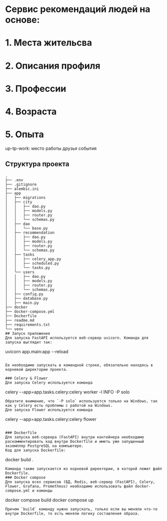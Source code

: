 # Сервис рекомендаций людей на основе:
# 1. Места жительсва
# 2. Описания профиля
# 3. Профессии
# 4. Возраста
# 5. Опыта
up-tp-work:
место работы
друзья 
события



## Структура проекта
```             
.
├── .env
├── .gitignore
├── alembic.ini
├── app
│   ├── migrations
│   ├── city
│   │   ├── dao.py
│   │   ├── models.py
│   │   ├── router.py
│   │   └── schemas.py
│   ├── dao
│   │   └── base.py
│   ├── recommendation
│   │   ├── dao.py
│   │   ├── models.py
│   │   ├── router.py
│   │   └── schemas.py
│   ├── tasks
│   │   ├── celery_app.py
│   │   ├── scheduled.py
│   │   └── tasks.py
│   └── users
│   │   ├── dao.py
│   │   ├── models.py
│   │   ├── router.py
│   │   └── schemas.py
│   ├── config.py
│   ├── database.py
│   ├── main.py
├── docker
├── docker-compose.yml
├── Dockerfile
├── readme.md
├── requirements.txt
└── venv
## Запуск приложения
Для запуска FastAPI используется веб-сервер uvicorn. Команда для запуска выглядит так:  
```
uvicorn app.main:app --reload
```  

Ее необходимо запускать в командной строке, обязательно находясь в корневой директории проекта.

### Celery & Flower
Для запуска Celery используется команда  
```
celery --app=app.tasks.celery:celery worker -l INFO -P solo
```
Обратите внимание, что `-P solo` используется только на Windows, так как у Celery есть проблемы с работой на Windows.  
Для запуска Flower используется команда  
```
celery --app=app.tasks.celery:celery flower
``` 

### Dockerfile
Для запуска веб-сервера (FastAPI) внутри контейнера необходимо раскомментировать код внутри Dockerfile и иметь уже запущенный экземпляр PostgreSQL на компьютере.
Код для запуска Dockerfile:  
```
docker build .
```  
Команда также запускается из корневой директории, в которой лежит файл Dockerfile.
### Docker compose
Для запуска всех сервисов (БД, Redis, веб-сервер (FastAPI), Celery, Flower, Grafana, Prometheus) необходимо использовать файл docker-compose.yml и команды
```
docker compose build
docker compose up
```
Причем `build` команду нужно запускать, только если вы меняли что-то внутри Dockerfile, то есть меняли логику составления образа.